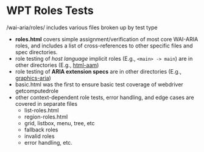 
# WPT Roles Tests

/wai-aria/roles/ includes various files broken up by test type

- **roles.html** covers simple assignment/verification of most core WAI-ARIA roles, and includes a list of cross-references to other specific files and spec directories.
- role testing of *host language* implicit roles (E.g., `<main> -> main`) are in other directories (E.g., [html-aam](https://github.com/web-platform-tests/interop-2023-accessibility-testing/issues/13))
- role testing of **ARIA extension specs** are in other directories (E.g., [graphics-aria](https://github.com/web-platform-tests/interop-2023-accessibility-testing/issues/9))
- basic.html was the first to ensure basic test coverage of webdriver getcomputedrole
- other context-dependent role tests, error handling, and edge cases are covered in separate files
  - list-roles.html
  - region-roles.html
  - grid, listbox, menu, tree, etc
  - fallback roles
  - invalid roles
  - error handling, etc.
